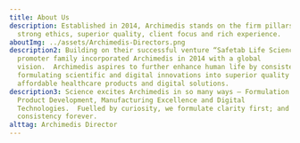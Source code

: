 ```yaml
---
title: About Us
description: Established in 2014, Archimedis stands on the firm pillars of
  strong ethics, superior quality, client focus and rich experience.
aboutImg: ../assets/Archimedis-Directors.png
description2: Building on their successful venture “Safetab Life Science”, the
  promoter family incorporated Archimedis in 2014 with a global
  vision.  Archimedis aspires to further enhance human life by consistently
  formulating scientific and digital innovations into superior quality and
  affordable healthcare products and digital solutions.
description3: Science excites Archimedis in so many ways – Formulation Research,
  Product Development, Manufacturing Excellence and Digital
  Technologies.  Fuelled by curiosity, we formulate clarity first; and
  consistency forever.
alttag: Archimedis Director
---
```


